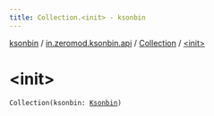 ```yaml
---
title: Collection.<init> - ksonbin
---
```


[ksonbin](../../index.html) / [in.zeromod.ksonbin.api](../index.html) / [Collection](index.html) / [&lt;init&gt;](./-init-.html)

# &lt;init&gt;

`Collection(ksonbin: `[`Ksonbin`](../../in.zeromod.ksonbin/-ksonbin/index.html)`)`